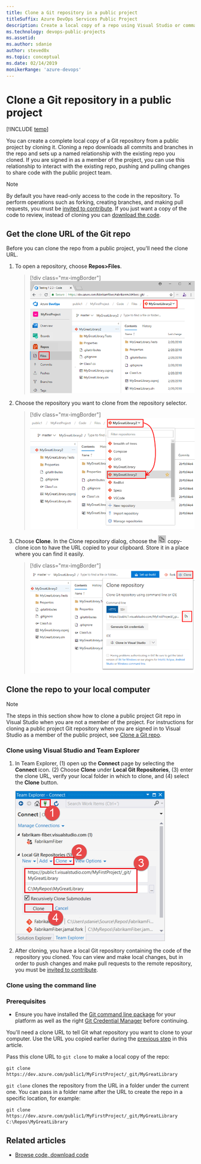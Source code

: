 ```yaml
---
title: Clone a Git repository in a public project
titleSuffix: Azure DevOps Services Public Project
description: Create a local copy of a repo using Visual Studio or command line clone 
ms.technology: devops-public-projects
ms.assetid: 
ms.author: sdanie
author: steved0x 
ms.topic: conceptual
ms.date: 02/14/2019
monikerRange: 'azure-devops'
---
```


# Clone a Git repository in a public project

[!INCLUDE [temp](includes/version-public-projects.md)]

You can create a complete local copy of a Git repository from a public project by cloning it. 
Cloning a repo downloads all commits and branches in the repo and sets up a named relationship with the existing repo you cloned. If you are signed in as a member of the project, you can use this relationship to interact with the existing repo, pushing and pulling changes to share code with the public project team.

> [!NOTE]
> By default you have read-only access to the code in the repository. To perform operations such as forking, creating branches, and making pull requests, you must be [invited to contribute](invite-users-public.md). If you just want a copy of the code to review, instead of cloning you can [download the code](browse-code-public.md#download-code).

<a name="clone_url"></a>

## Get the clone URL of the Git repo

Before you can clone the repo from a public project, you'll need the clone URL.

1. To open a repository, choose **Repos>Files**.

	> [!div class="mx-imgBorder"]
	> ![Open Repos>Files, anonymous user](media/browse-code/open-code-vert-brn.png) 

2. Choose the repository you want to clone from the repository selector. 

	> [!div class="mx-imgBorder"]
	> ![Select repository](media/browse-code/select-repository-vert.png) 

3.  Choose **Clone**. In the Clone repository dialog, choose the ![Clone URL](../../media/icons/copy-clone-icon.png) copy-clone icon to have the URL copied to your clipboard. Store it in a place where you can find it easily.

	> [!div class="mx-imgBorder"]
	> ![Clone URL, new navigation](media/clone-git-repo-public/clone-url-vert.png)

## Clone the repo to your local computer

> [!NOTE]
> The steps in this section show how to clone a public project Git repo in Visual Studio when you are not a member of the project. For instructions for cloning a public project Git repository when you are signed in to Visual Studio as a member of the public project, see [Clone a Git repo](../../repos/git/clone.md).

### Clone using Visual Studio and Team Explorer

1. In Team Explorer, (1) open up the **Connect** page by selecting the **Connect** icon. (2) Choose **Clone** under **Local Git Repositories**, (3) enter the clone URL, verify your local folder in which to clone, and (4) select the **Clone** button.

   ![Connecting to Azure DevOps](media/clone-git-repo-public/clone-vs.png)

2. After cloning, you have a local Git repository containing the code of the repository you cloned. You can view and make local changes, but in order to push changes and make pull requests to the remote repository, you must be [invited to contribute](invite-users-public.md). 

### Clone using the command line

### Prerequisites

* Ensure you have installed the [Git command line package](https://git-scm.com/download) for your platform as well as the 
right [Git Credential Manager](../../repos/git/set-up-credential-managers.md) before continuing.

You'll need a clone URL to tell Git what repository you want to clone to your computer. Use the URL you copied earlier during the [previous step](#clone_url) in this article.

Pass this clone URL to `git clone` to make a local copy of the repo:

```
git clone https://dev.azure.com/public1/MyFirstProject/_git/MyGreatLibrary
```

`git clone` clones the repository from the URL in a folder under the current one. You can pass in a folder name after the URL to create the repo in a specific location, for example:

```
git clone https://dev.azure.com/public1/MyFirstProject/_git/MyGreatLibrary C:\Repos\MyGreatLibrary
```

## Related articles

* [Browse code, download code](browse-code-public.md)